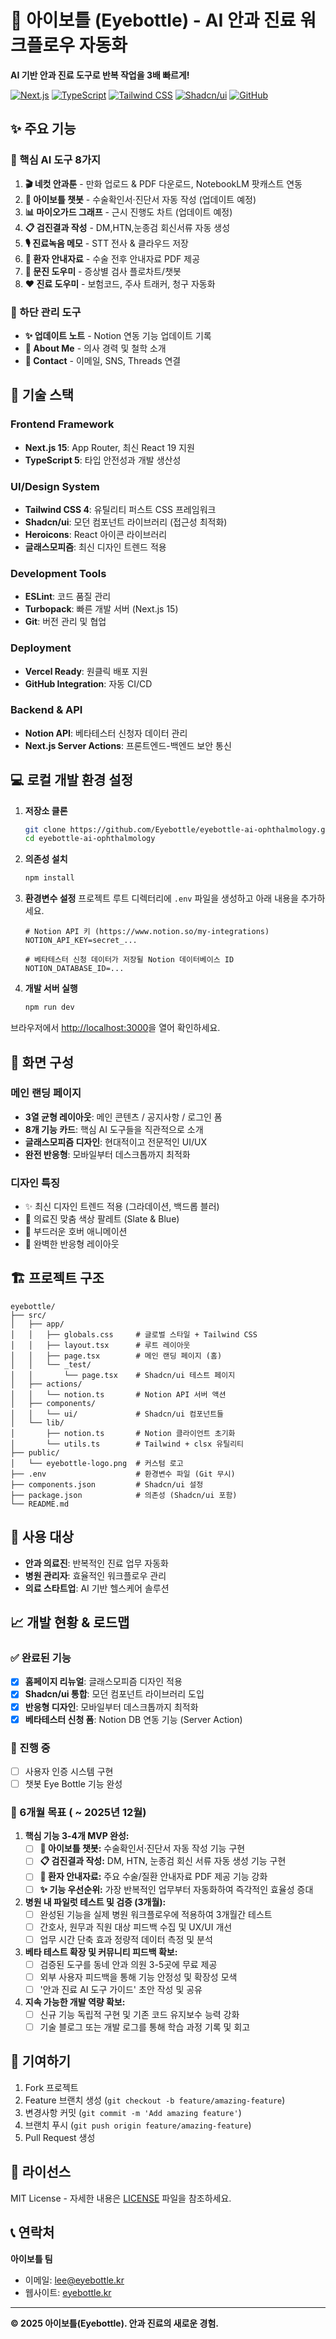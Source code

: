 # 🏥 아이보틀 (Eyebottle) - AI 안과 진료 워크플로우 자동화

**AI 기반 안과 진료 도구로 반복 작업을 3배 빠르게!**

[![Next.js](https://img.shields.io/badge/Next.js-15.3.3-black)](https://nextjs.org)
[![TypeScript](https://img.shields.io/badge/TypeScript-5-blue)](https://typescriptlang.org)
[![Tailwind CSS](https://img.shields.io/badge/Tailwind_CSS-4-38B2AC)](https://tailwindcss.com)
[![Shadcn/ui](https://img.shields.io/badge/Shadcn/ui-Latest-000000)](https://ui.shadcn.com)
[![GitHub](https://img.shields.io/badge/GitHub-Repository-181717)](https://github.com/Eyebottle/eyebottle-ai-ophthalmology)

## ✨ 주요 기능

### 🎯 핵심 AI 도구 8가지

1. **🎬 네컷 안과툰** - 만화 업로드 & PDF 다운로드, NotebookLM 팟캐스트 연동
2. **🤖 아이보틀 챗봇** - 수술확인서·진단서 자동 작성 (업데이트 예정)
3. **📊 마이오가드 그래프** - 근시 진행도 차트 (업데이트 예정)
4. **📋 검진결과 작성** - DM,HTN,눈종검 회신서류 자동 생성
5. **🎙️ 진료녹음 메모** - STT 전사 & 클라우드 저장
6. **📖 환자 안내자료** - 수술 전후 안내자료 PDF 제공
7. **📝 문진 도우미** - 증상별 검사 플로차트/챗봇
8. **❤️ 진료 도우미** - 보험코드, 주사 트래커, 청구 자동화

### 🔧 하단 관리 도구

- **✨ 업데이트 노트** - Notion 연동 기능 업데이트 기록
- **👤 About Me** - 의사 경력 및 철학 소개
- **📧 Contact** - 이메일, SNS, Threads 연결

## 🚀 기술 스택

### **Frontend Framework**
- **Next.js 15**: App Router, 최신 React 19 지원
- **TypeScript 5**: 타입 안전성과 개발 생산성

### **UI/Design System**
- **Tailwind CSS 4**: 유틸리티 퍼스트 CSS 프레임워크
- **Shadcn/ui**: 모던 컴포넌트 라이브러리 (접근성 최적화)
- **Heroicons**: React 아이콘 라이브러리
- **글래스모피즘**: 최신 디자인 트렌드 적용

### **Development Tools**
- **ESLint**: 코드 품질 관리
- **Turbopack**: 빠른 개발 서버 (Next.js 15)
- **Git**: 버전 관리 및 협업

### **Deployment**
- **Vercel Ready**: 원클릭 배포 지원
- **GitHub Integration**: 자동 CI/CD

### **Backend & API**
- **Notion API**: 베타테스터 신청자 데이터 관리
- **Next.js Server Actions**: 프론트엔드-백엔드 보안 통신

## 💻 로컬 개발 환경 설정

1.  **저장소 클론**
    ```bash
    git clone https://github.com/Eyebottle/eyebottle-ai-ophthalmology.git
    cd eyebottle-ai-ophthalmology
    ```

2.  **의존성 설치**
    ```bash
    npm install
    ```

3.  **환경변수 설정**
    프로젝트 루트 디렉터리에 `.env` 파일을 생성하고 아래 내용을 추가하세요.
    ```env
    # Notion API 키 (https://www.notion.so/my-integrations)
    NOTION_API_KEY=secret_...

    # 베타테스터 신청 데이터가 저장될 Notion 데이터베이스 ID
    NOTION_DATABASE_ID=...
    ```

4.  **개발 서버 실행**
    ```bash
    npm run dev
    ```

브라우저에서 [http://localhost:3000](http://localhost:3000)을 열어 확인하세요.

## 📱 화면 구성

### 메인 랜딩 페이지
- **3열 균형 레이아웃**: 메인 콘텐츠 / 공지사항 / 로그인 폼
- **8개 기능 카드**: 핵심 AI 도구들을 직관적으로 소개
- **글래스모피즘 디자인**: 현대적이고 전문적인 UI/UX
- **완전 반응형**: 모바일부터 데스크톱까지 최적화

### 디자인 특징
- ✨ 최신 디자인 트렌드 적용 (그라데이션, 백드롭 블러)
- 🎨 의료진 맞춤 색상 팔레트 (Slate & Blue)
- 🔄 부드러운 호버 애니메이션
- 📱 완벽한 반응형 레이아웃

## 🏗️ 프로젝트 구조

```
eyebottle/
├── src/
│   ├── app/
│   │   ├── globals.css     # 글로벌 스타일 + Tailwind CSS
│   │   ├── layout.tsx      # 루트 레이아웃
│   │   ├── page.tsx        # 메인 랜딩 페이지 (홈)
│   │   └── _test/
│   │       └── page.tsx    # Shadcn/ui 테스트 페이지
│   ├── actions/
│   │   └── notion.ts       # Notion API 서버 액션
│   ├── components/
│   │   └── ui/             # Shadcn/ui 컴포넌트들
│   └── lib/
│       ├── notion.ts       # Notion 클라이언트 초기화
│       └── utils.ts        # Tailwind + clsx 유틸리티
├── public/
│   └── eyebottle-logo.png  # 커스텀 로고
├── .env                    # 환경변수 파일 (Git 무시)
├── components.json         # Shadcn/ui 설정
├── package.json            # 의존성 (Shadcn/ui 포함)
└── README.md
```

## 🎯 사용 대상

- **안과 의료진**: 반복적인 진료 업무 자동화
- **병원 관리자**: 효율적인 워크플로우 관리
- **의료 스타트업**: AI 기반 헬스케어 솔루션

## 📈 개발 현황 & 로드맵

### **✅ 완료된 기능**
- [x] **홈페이지 리뉴얼**: 글래스모피즘 디자인 적용
- [x] **Shadcn/ui 통합**: 모던 컴포넌트 라이브러리 도입
- [x] **반응형 디자인**: 모바일부터 데스크톱까지 최적화
- [x] **베타테스터 신청 폼**: Notion DB 연동 기능 (Server Action)

### **🚧 진행 중**
- [ ] 사용자 인증 시스템 구현
- [ ] 챗봇 Eye Bottle 기능 완성

### **🎯 6개월 목표 ( ~ 2025년 12월)**

1.  **핵심 기능 3-4개 MVP 완성:**
    -   [ ] **🤖 아이보틀 챗봇:** 수술확인서·진단서 자동 작성 기능 구현
    -   [ ] **📋 검진결과 작성:** DM, HTN, 눈종검 회신 서류 자동 생성 기능 구현
    -   [ ] **📖 환자 안내자료:** 주요 수술/질환 안내자료 PDF 제공 기능 강화
    -   [ ] **✨ 기능 우선순위:** 가장 반복적인 업무부터 자동화하여 즉각적인 효율성 증대

2.  **병원 내 파일럿 테스트 및 검증 (3개월):**
    -   [ ] 완성된 기능을 실제 병원 워크플로우에 적용하여 3개월간 테스트
    -   [ ] 간호사, 원무과 직원 대상 피드백 수집 및 UX/UI 개선
    -   [ ] 업무 시간 단축 효과 정량적 데이터 측정 및 분석

3.  **베타 테스트 확장 및 커뮤니티 피드백 확보:**
    -   [ ] 검증된 도구를 동네 안과 의원 3-5곳에 무료 제공
    -   [ ] 외부 사용자 피드백을 통해 기능 안정성 및 확장성 모색
    -   [ ] '안과 진료 AI 도구 가이드' 초안 작성 및 공유

4.  **지속 가능한 개발 역량 확보:**
    -   [ ] 신규 기능 독립적 구현 및 기존 코드 유지보수 능력 강화
    -   [ ] 기술 블로그 또는 개발 로그를 통해 학습 과정 기록 및 회고

## 🤝 기여하기

1. Fork 프로젝트
2. Feature 브랜치 생성 (`git checkout -b feature/amazing-feature`)
3. 변경사항 커밋 (`git commit -m 'Add amazing feature'`)
4. 브랜치 푸시 (`git push origin feature/amazing-feature`)
5. Pull Request 생성

## 📄 라이선스

MIT License - 자세한 내용은 [LICENSE](LICENSE) 파일을 참조하세요.

## 📞 연락처

**아이보틀 팀**
- 이메일: lee@eyebottle.kr
- 웹사이트: [eyebottle.kr](https://eyebottle.kr)

---

**© 2025 아이보틀(Eyebottle). 안과 진료의 새로운 경험.**